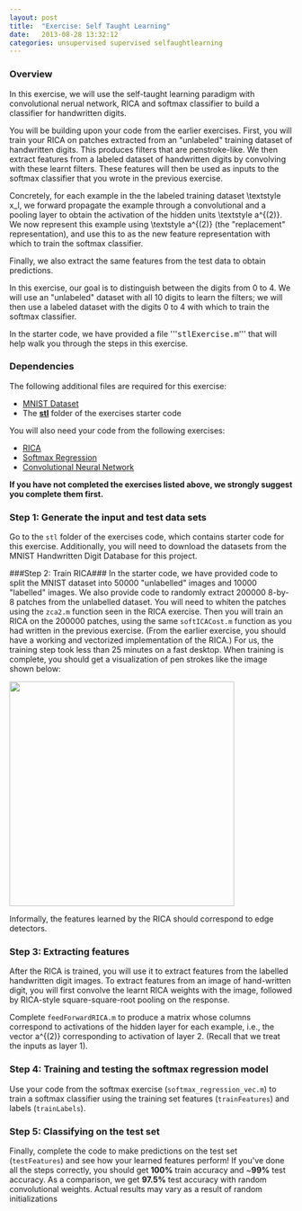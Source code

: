 ```yaml
---
layout: post
title:  "Exercise: Self Taught Learning"
date:   2013-08-28 13:32:12
categories: unsupervised supervised selfaughtlearning
---
```

### Overview ###

In this exercise, we will use the self-taught learning paradigm with convolutional nerual network, RICA and softmax classifier to build a classifier for handwritten digits.

You will be building upon your code from the earlier exercises. First, you will train your RICA on patches extracted from an "unlabeled" training dataset of handwritten digits. This produces filters that are penstroke-like. We then extract features from a labeled dataset of handwritten digits by convolving with these learnt filters. These features will then be used as inputs to the softmax classifier that you wrote in the previous exercise. 

Concretely, for each example in the the labeled training dataset <m>\textstyle x_l</m>, we forward propagate the example through a convolutional and a pooling layer to obtain the activation of the hidden units <m>\textstyle a^{(2)}</m>.  We now represent this example using <m>\textstyle a^{(2)}</m> (the "replacement" representation), and use this to as the new feature representation with which to train the softmax classifier. 

Finally, we also extract the same features from the test data to obtain predictions.

In this exercise, our goal is to distinguish between the digits from 0 to 4.  We will use an
"unlabeled" dataset with all 10 digits to learn the filters; we will then use a labeled dataset with the digits 0 to 4 with
which to train the softmax classifier. 

In the starter code, we have provided a file '''<tt>stlExercise.m</tt>''' that will help walk you through the steps in this exercise.

### Dependencies ###

The following additional files are required for this exercise:
* [MNIST Dataset](http://yann.lecun.com/exdb/mnist/)
* The [**stl**](https://github.com/amaas/stanford_dl_ex/tree/master/stl) folder of the exercises starter code

You will also need your code from the following exercises:
* [RICA]({{site.baseurl}}/unsupervised/ExerciseRICA)
* [Softmax Regression]({{site.baseurl}}/supervised/SoftmaxRegression)
* [Convolutional Neural Network]({{site.baseurl}}/supervised/ExerciseConvolutionalNeuralNetwork)

**If you have not completed the exercises listed above, we strongly suggest you complete them first.**

### Step 1: Generate the input and test data sets ###

Go to the `stl` folder of the exercises code, which contains starter code for this exercise. Additionally, you will need to download the datasets from the MNIST Handwritten Digit Database for this project.

###Step 2: Train RICA###
In the starter code, we have provided code to split the MNIST dataset into 50000 "unlabelled" images and 10000 "labelled" images. We also provide code to randomly extract 200000 8-by-8 patches from the unlabelled dataset.
You will need to whiten the patches using the `zca2.m` function seen in the RICA exercise. Then you will train an RICA on the 200000 patches, using the same `softICACost.m` function as you had written in the previous exercise.  (From the earlier exercise, you should have a working and vectorized implementation of the RICA.) For us, the training step took less than 25 minutes on a fast desktop.  When training is complete, you should get a visualization of pen strokes like the image shown below: 

<img src="{{site.baseurl}}/images/selfTaughtFeatures.png" width="400px">

Informally, the features learned by the RICA should correspond to edge detectors.

### Step 3: Extracting features ###

After the RICA is trained, you will use it to extract features from the labelled handwritten digit images. To extract features from an image of hand-written digit, you will first convolve the learnt RICA weights with the image, followed by RICA-style square-square-root pooling on the response.

Complete `feedForwardRICA.m` to produce a matrix whose columns correspond to activations of the hidden layer for each example, i.e., the vector <m>a^{(2)}</m> corresponding to activation of layer 2.  (Recall that we treat the inputs as layer 1).

### Step 4: Training and testing the softmax regression model ###

Use your code from the softmax exercise (`softmax_regression_vec.m`) to train a softmax classifier using the training set features (`trainFeatures`) and labels (`trainLabels`).

### Step 5: Classifying on the test set ###

Finally, complete the code to make predictions on the test set (`testFeatures`) and see how your learned features perform! If you've done all the steps correctly, you should get **100%** train accuracy and ~**99%** test accuracy. As a comparison, we get **97.5%** test accuracy with random convolutional weights. Actual results may vary as a result of random initializations

